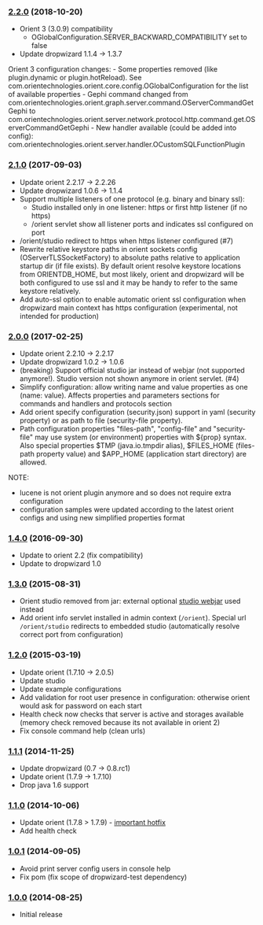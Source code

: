 ### [2.2.0](https://xvik.github.io/dropwizard-orient-server/2.2.0) (2018-10-20)
* Orient 3 (3.0.9) compatibility
    - OGlobalConfiguration.SERVER_BACKWARD_COMPATIBILITY set to false
* Update dropwizard 1.1.4 -> 1.3.7 

Orient 3 configuration changes:
    - Some properties removed (like plugin.dynamic or plugin.hotReload). See 
        com.orientechnologies.orient.core.config.OGlobalConfiguration for the list of available properties 
    - Gephi command changed from com.orientechnologies.orient.graph.server.command.OServerCommandGetGephi
        to com.orientechnologies.orient.server.network.protocol.http.command.get.OServerCommandGetGephi
    - New handler available (could be added into config): com.orientechnologies.orient.server.handler.OCustomSQLFunctionPlugin


### [2.1.0](https://xvik.github.io/dropwizard-orient-server/2.1.0) (2017-09-03)
* Update orient 2.2.17 -> 2.2.26
* Update dropwizard 1.0.6 -> 1.1.4
* Support multiple listeners of one protocol (e.g. binary and binary ssl):
    - Studio installed only in one listener: https or first http listener (if no https)
    - /orient servlet show all listener ports and indicates ssl configured on port
* /orient/studio redirect to https when https listener configured (#7)
* Rewrite relative keystore paths in orient sockets config (OServerTLSSocketFactory) to absolute paths relative to application startup dir (if file exists). 
  By default orient resolve keystore locations from ORIENTDB_HOME, but most likely, orient and dropwizard will be both 
  configured to use ssl and it may be handy to refer to the same keystore relatively.  
* Add auto-ssl option to enable automatic orient ssl configuration when dropwizard main context has https configuration 
  (experimental, not intended for production)

### [2.0.0](https://github.com/xvik/dropwizard-orient-server/tree/2.0.0) (2017-02-25)
* Update orient 2.2.10 -> 2.2.17
* Update dropwizard 1.0.2 -> 1.0.6
* (breaking) Support official studio jar instead of webjar (not supported anymore!). Studio version not shown anymore in orient servlet. (#4)
* Simplify configuration: allow writing name and value properties as one (name: value). Affects properties and parameters sections for 
commands and handlers and protocols section
* Add orient specify configuration (security.json) support in yaml (security property) or as path to file (security-file property).
* Path configuration properties "files-path", "config-file" and "security-file" may use system (or environment)
properties with ${prop} syntax. Also special properties $TMP (java.io.tmpdir alias), $FILES_HOME (files-path property value) 
and $APP_HOME (application start directory) are allowed.

NOTE: 

* lucene is not orient plugin anymore and so does not require extra configuration
* configuration samples were updated according to the latest orient configs and using new simplified properties format 

### [1.4.0](https://github.com/xvik/dropwizard-orient-server/tree/1.4.0) (2016-09-30)
* Update to orient 2.2 (fix compatibility)
* Update to dropwizard 1.0

### [1.3.0](https://github.com/xvik/dropwizard-orient-server/tree/1.3.0) (2015-08-31)
* Orient studio removed from jar: external optional [studio webjar](https://github.com/webjars/orientdb-studio) used instead
* Add orient info servlet installed in admin context (`/orient`). Special url `/orient/studio` redirects to embedded studio (automatically resolve correct port from configuration)

### [1.2.0](https://github.com/xvik/dropwizard-orient-server/tree/1.2.0) (2015-03-19)
* Update orient (1.7.10 -> 2.0.5)
* Update studio
* Update example configurations
* Add validation for root user presence in configuration: otherwise orient would ask for password on each start
* Health check now checks that server is active and storages available (memory check removed because its not available in orient 2)
* Fix console command help (clean urls)

### [1.1.1](https://github.com/xvik/dropwizard-orient-server/tree/1.1.1) (2014-11-25)
* Update dropwizard (0.7 -> 0.8.rc1)
* Update orient (1.7.9 -> 1.7.10)
* Drop java 1.6 support

### [1.1.0](https://github.com/xvik/dropwizard-orient-server/tree/1.1.0) (2014-10-06)
* Update orient (1.7.8 > 1.7.9) - [important hotfix](https://groups.google.com/forum/#!topic/orient-database/vPF85I5Blts)
* Add health check

### [1.0.1](https://github.com/xvik/dropwizard-orient-server/tree/1.0.1) (2014-09-05)
* Avoid print server config users in console help
* Fix pom (fix scope of dropwizard-test dependency)

### [1.0.0](https://github.com/xvik/dropwizard-orient-server/tree/1.0.0) (2014-08-25)
* Initial release